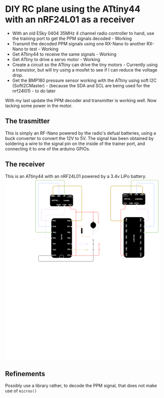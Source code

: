 # DIY RC plane using the ATtiny44 with an nRF24L01 as a receiver

* With an old ESky 0404 35MHz 4 channel radio controller to hand,  use the training port to get the PPM signals decoded - Working
* Transmit the decoded PPM signals using one RX-Nano to another RX-Nano to test - Working
* Get ATtiny44 to receive the same signals - Working
* Get ATtiny to drive a servo motor - Working
* Create a circuit so the ATtiny can drive the tiny motors - Currently using a transistor, but will try using a mosfet to see if I can reduce the voltage drop.
* Get the BMP180 pressure sensor working with the ATtiny using soft I2C (SoftI2CMaster) - (because the SDA and SCL are being used for the nrf24l01) - to do later

With my last update the PPM decoder and transmitter is working well.
Now lacking some power in the motor.

## The trasmitter
This is simply an RF-Nano powered by the radio's defual batteries, using a buck converter to convert the 12V to 5V. The signal has been obtained by soldering a wire to the signal pin on the inside of the trainer port, and connecting it to one of the arduino GPIOs.

## The receiver
This is an ATtiny44 with an nRF24L01 powered by a 3.4v LiPo battery.
![circuit diagram](docs/rc-receiver.drawio.svg)


## Refinements
Possibly use a library rather, to decode the PPM signal, that does not make use of `micros()`





